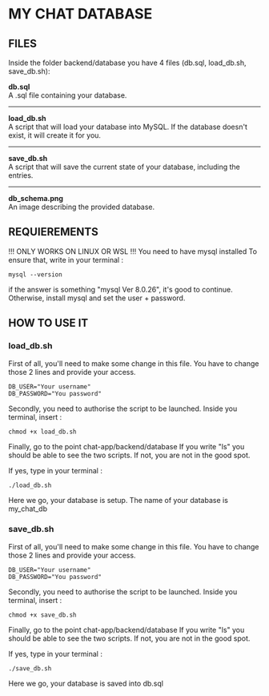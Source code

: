 # MY CHAT DATABASE

## FILES
Inside the folder backend/database you have 4 files (db.sql, load_db.sh, save_db.sh):

**db.sql**  
A .sql file containing your database.
___

**load_db.sh**  
A script that will load your database into MySQL. If the database doesn't exist, it will create it for you.
___

**save_db.sh**  
A script that will save the current state of your database, including the entries.
___

**db_schema.png**  
An image describing the provided database.



## REQUIEREMENTS
!!! ONLY WORKS ON LINUX OR WSL !!!
You need to have mysql installed
To ensure that, write in your terminal :
```
mysql --version
```
if the answer is something "mysql  Ver 8.0.26", it's good to continue.
Otherwise, install mysql and set the user + password.

## HOW TO USE IT

### load_db.sh

First of all, you'll need to make some change in this file.
You have to change those 2 lines and provide your access.
```
DB_USER="Your username" 
DB_PASSWORD="You password"
```

Secondly, you need to authorise the script to be launched.
Inside you terminal, insert :
```
chmod +x load_db.sh

```

Finally, go to the point chat-app/backend/database
If you write "ls" you should be able to see the two scripts. 
If not, you are not in the good spot.

If yes, type in your terminal :
```
./load_db.sh
```
Here we go, your database is setup.
The name of your database is my_chat_db

### save_db.sh

First of all, you'll need to make some change in this file.
You have to change those 2 lines and provide your access.
```
DB_USER="Your username" 
DB_PASSWORD="You password"
```

Secondly, you need to authorise the script to be launched.
Inside you terminal, insert :
```
chmod +x save_db.sh

```

Finally, go to the point chat-app/backend/database
If you write "ls" you should be able to see the two scripts. 
If not, you are not in the good spot.

If yes, type in your terminal :
```
./save_db.sh
```
Here we go, your database is saved into db.sql